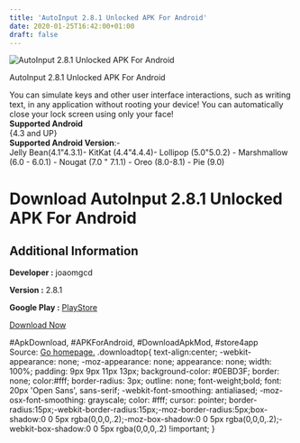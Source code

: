 ```yaml
---
title: 'AutoInput 2.8.1 Unlocked APK For Android'
date: 2020-01-25T16:42:00+01:00
draft: false
---
```


![AutoInput 2.8.1 Unlocked APK For Android](https://i1.wp.com/apkhome.net/wp-content/uploads/2020/01/AutoInput-2.8.1-Unlocked.png "AutoInput 2.8.1 Unlocked APK For Android")

  

AutoInput 2.8.1 Unlocked APK For Android

You can simulate keys and other user interface interactions, such as writing text, in any application without rooting your device! You can automatically close your lock screen using only your face!  
**Supported Android**  
{4.3 and UP}  
**Supported Android Version**:-  
Jelly Bean(4.1"4.3.1)- KitKat (4.4"4.4.4)- Lollipop (5.0"5.0.2) - Marshmallow (6.0 - 6.0.1) - Nougat (7.0 " 7.1.1) - Oreo (8.0-8.1) - Pie (9.0)

Download AutoInput 2.8.1 Unlocked APK For Android
=================================================

Additional Information
----------------------

**Developer :** joaomgcd

**Version :** 2.8.1

**Google Play :** [PlayStore](https://play.google.com/store/apps/details?id=com.joaomgcd.autoinput&hl=en)

  

[Download Now](https://store4app.co/post/autoinput-2-8-1-unlocked-apk-for-android_1579876580)

  
#ApkDownload, #APKForAndroid, #DownloadApkMod, #store4app  
Source: [Go homepage.](https://store4app.co/post/autoinput-2-8-1-unlocked-apk-for-android_1579876580) .downloadtop{ text-align:center; -webkit-appearance: none; -moz-appearance: none; appearance: none; width: 100%; padding: 9px 9px 11px 13px; background-color: #0EBD3F; border: none; color:#fff; border-radius: 3px; outline: none; font-weight;bold; font: 20px 'Open Sans', sans-serif; -webkit-font-smoothing: antialiased; -moz-osx-font-smoothing: grayscale; color: #fff; cursor: pointer; border-radius:15px;-webkit-border-radius:15px;-moz-border-radius:5px;box-shadow:0 0 5px rgba(0,0,0,.2);-moz-box-shadow:0 0 5px rgba(0,0,0,.2);-webkit-box-shadow:0 0 5px rgba(0,0,0,.2) !important; }